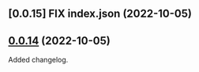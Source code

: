 ## [0.0.15] FIX index.json (2022-10-05)
## [0.0.14](https://github.com/Quodatum/xqlint/compare/v0.0.9..v0.0.14) (2022-10-05)

Added changelog.
